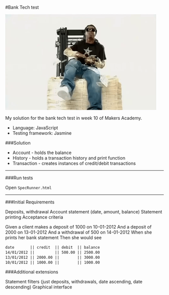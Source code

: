 #Bank Tech test

![alt tag](https://github.com/mrmurtz/bank-tech-test/blob/master/public/giphy.gif)

My solution for the bank tech test in week 10 of Makers Academy.

- Language: JavaScript
- Testing framework: Jasmine

###Solution

- Account - holds the balance
- History - holds a transaction history and print function
- Transaction - creates instances of credit/debit transactions

---

###Run tests

Open `SpecRunner.html`

---

###Initial Requirements

Deposits, withdrawal
Account statement (date, amount, balance)
Statement printing
Acceptance criteria

Given a client makes a deposit of 1000 on 10-01-2012
And a deposit of 2000 on 13-01-2012
And a withdrawal of 500 on 14-01-2012
When she prints her bank statement
Then she would see

```
date       || credit  || debit  || balance
14/01/2012 ||         || 500.00 || 2500.00
13/01/2012 || 2000.00 ||        || 3000.00
10/01/2012 || 1000.00 ||        || 1000.00
```

###Additional extensions

Statement filters (just deposits, withdrawals, date ascending, date descending)
Graphical interface
